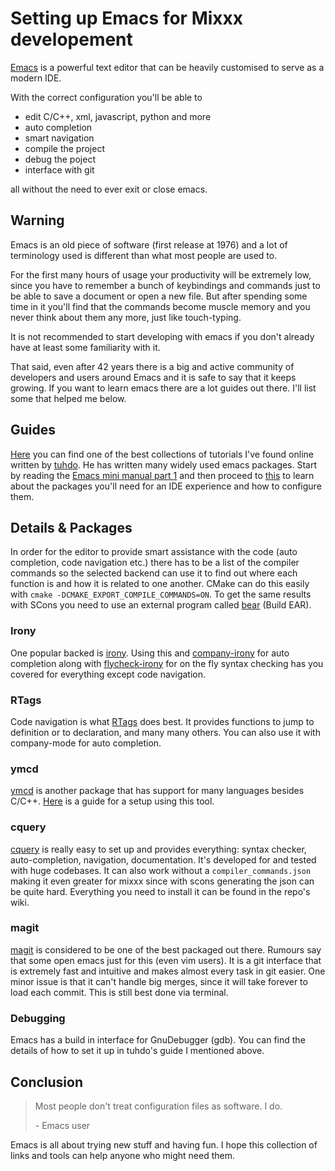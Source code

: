 # Setting up Emacs for Mixxx developement

[Emacs](https://www.gnu.org/software/emacs/) is a powerful text editor
that can be heavily customised to serve as a modern IDE.

With the correct configuration you'll be able to

  - edit C/C++, xml, javascript, python and more
  - auto completion
  - smart navigation
  - compile the project
  - debug the poject
  - interface with git

all without the need to ever exit or close emacs.

## Warning

Emacs is an old piece of software (first release at 1976) and a lot of
terminology used is different than what most people are used to.

For the first many hours of usage your productivity will be extremely
low, since you have to remember a bunch of keybindings and commands just
to be able to save a document or open a new file. But after spending
some time in it you'll find that the commands become muscle memory and
you never think about them any more, just like touch-typing.

It is not recommended to start developing with emacs if you don't
already have at least some familiarity with it.

That said, even after 42 years there is a big and active community of
developers and users around Emacs and it is safe to say that it keeps
growing. If you want to learn emacs there are a lot guides out there.
I'll list some that helped me below.

## Guides

[Here](https://tuhdo.github.io/index.html) you can find one of the best
collections of tutorials I've found online written by
[tuhdo](https://github.com/tuhdo). He has written many widely used emacs
packages. Start by reading the [Emacs mini manual
part 1](https://tuhdo.github.io/emacs-tutor.html) and then proceed to
[this](https://tuhdo.github.io/c-ide.html) to learn about the packages
you'll need for an IDE experience and how to configure them.

## Details & Packages

In order for the editor to provide smart assistance with the code (auto
completion, code navigation etc.) there has to be a list of the compiler
commands so the selected backend can use it to find out where each
function is and how it is related to one another. CMake can do this
easily with `cmake -DCMAKE_EXPORT_COMPILE_COMMANDS=ON`. To get the same
results with SCons you need to use an external program called
[bear](https://github.com/rizsotto/Bear) (Build EAR).

### Irony

One popular backed is [irony](https://github.com/Sarcasm/irony-mode).
Using this and [company-irony](https://github.com/Sarcasm/company-irony)
for auto completion along with
[flycheck-irony](https://github.com/Sarcasm/flycheck-irony) for on the
fly syntax checking has you covered for everything except code
navigation.

### RTags

Code navigation is what [RTags](https://github.com/Andersbakken/rtags)
does best. It provides functions to jump to definition or to
declaration, and many many others. You can also use it with company-mode
for auto completion.

### ymcd

[ymcd](https://github.com/abingham/emacs-ycmd) is another package that
has support for many languages besides C/C++.
[Here](https://onze.io/emacs/c++/2017/03/16/emacs-cpp.html) is a guide
for a setup using this tool.

### cquery

[cquery](https://github.com/cquery-project/cquery) is really easy to set
up and provides everything: syntax checker, auto-completion, navigation,
documentation. It's developed for and tested with huge codebases. It can
also work without a `compiler_commands.json` making it even greater for
mixxx since with scons generating the json can be quite hard. Everything
you need to install it can be found in the repo's wiki.

### magit

[magit](https://magit.vc/) is considered to be one of the best packaged
out there. Rumours say that some open emacs just for this (even vim
users). It is a git interface that is extremely fast and intuitive and
makes almost every task in git easier. One minor issue is that it can't
handle big merges, since it will take forever to load each commit. This
is still best done via terminal.

### Debugging

Emacs has a build in interface for GnuDebugger (gdb). You can find the
details of how to set it up in tuhdo's guide I mentioned above.

## Conclusion

> Most people don't treat configuration files as software. I do.
> 
> \- Emacs user

Emacs is all about trying new stuff and having fun. I hope this
collection of links and tools can help anyone who might need them.

